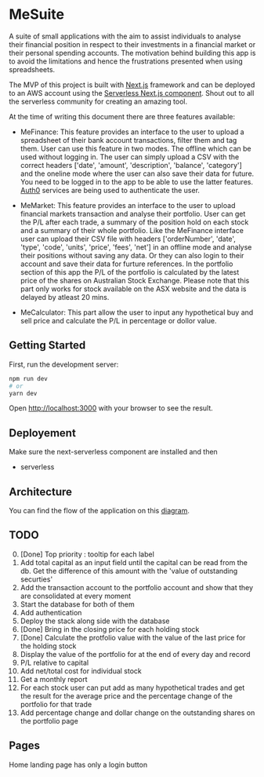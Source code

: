 
# MeSuite
A suite of small applications with the aim to assist individuals to analyse their financial position in respect to their investments in a financial market or their personal spending accounts. The motivation behind building this app is to avoid the limitations and hence the frustrations presented when using spreadsheets. 

The MVP of this project is built with [Next.js](https://nextjs.org/) framework and can be deployed to an AWS account using the [Serverless Next.js component](https://www.serverless.com/blog/serverless-nextjs). Shout out to all the serverless community for creating an amazing tool. 

At the time of writing this document there are three features available:

- MeFinance: 
This feature provides an interface to the user to upload a spreadsheet of their bank account transactions, filter them and tag them. User can use this feature in two modes. The offline which can be used without logging in. The user can simply upload a CSV with the correct headers ['date', 'amount', 'description', 'balance', 'category'] and the oneline mode where the user can also save their data for future. You need to be logged in to the app to be able to use the latter features. [Auth0](https://auth0.com/) services are being used to authenticate the user. 

- MeMarket:
This feature provides an interface to the user to upload financial markets transaction and analyse their portfolio. User can get the P/L after each trade, a summary of the position hold on each stock and a summary of their whole portfolio. Like the MeFinance interface user can upload their CSV file with headers ['orderNumber', 'date', 'type', 'code', 'units', 'price', 'fees', 'net'] in an offline mode and analyse their positions without saving any data. Or they can also login to their account and save their data for furture references. In the portfolio section of this app the P/L of the portfolio is calculated by the latest price of the shares on Australian Stock Exchange. Please note that this part only works for stock available on the ASX website and the data is delayed by atleast 20 mins.  

- MeCalculator:
This part allow the user to input any hypothetical buy and sell price and calculate the P/L in percentage or dollor value. 


## Getting Started

First, run the development server:

```bash
npm run dev
# or
yarn dev
```

Open [http://localhost:3000](http://localhost:3000) with your browser to see the result.


## Deployement

Make sure the next-serverless component are installed and then
- serverless

## Architecture

You can find the flow of the application on this [diagram](https://docs.google.com/drawings/d/11Y9G6Av0-Il7OAYBRCxBtELvPbBfgVYKybaI64utJG4/edit?usp=sharing).


## TODO

0. \[Done\] Top priority : tooltip for each label
1. Add total capital as an input field until the capital can be read from the db. Get the difference of this amount with the 'value of outstanding securties'
1. Add the transaction account to the portfolio account and show that they are consolidated at every moment
2. Start the database for both of them 
3. Add authentication
4. Deploy the stack along side with the database
5. \[Done\] Bring in the closing price for each holding stock
6. \[Done\] Calculate the protfolio value with the value of the last price for the holding stock
7. Display the value of the portfolio for at the end of every day and record
8. P/L relative to capital
9. Add net/total cost for individual stock
10. Get a monthly report
11. For each stock user can put add as many hypothetical trades and get the result for the average price and the percentage change of the portfolio for that trade
12. Add percentage change and dollar change on the outstanding shares on the portfolio page

## Pages

Home landing page
has only a login button


